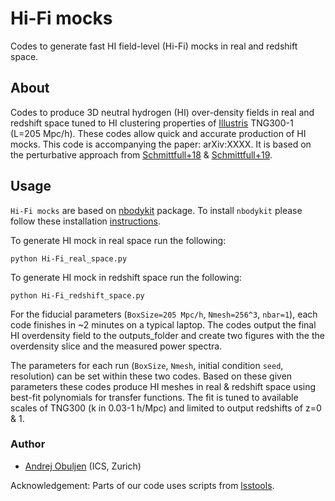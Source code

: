 # Hi-Fi mocks

Codes to generate fast HI field-level (Hi-Fi) mocks in real and redshift space.

## About

Codes to produce 3D neutral hydrogen (HI) over-density fields in real and redshift space tuned to HI clustering properties of [Illustris](https://www.tng-project.org) TNG300-1 (L=205 Mpc/h). These codes allow quick and accurate production of HI mocks. This code is accompanying the paper: arXiv:XXXX. It is based on the perturbative approach from [Schmittfull+18](https://arxiv.org/abs/1811.10640) & [Schmittfull+19](https://arxiv.org/abs/2012.03334).

## Usage

`Hi-Fi mocks` are based on [nbodykit](https://github.com/bccp/nbodykit) package. To install `nbodykit` please follow these installation [instructions](https://nbodykit.readthedocs.io/en/latest/getting-started/install.html).

To generate HI mock in real space run the following:

``python Hi-Fi_real_space.py``

To generate HI mock in redshift space run the following:

``python Hi-Fi_redshift_space.py``

For the fiducial parameters (`BoxSize=205 Mpc/h`, `Nmesh=256^3`, `nbar=1`), each code finishes in ~2 minutes on a typical laptop. The codes output the final HI overdensity field to the outputs_folder and create two figures with the the overdensity slice and the measured power spectra.

The parameters for each run (`BoxSize`, `Nmesh`, initial condition `seed`, resolution) can be set within these two codes. Based on these given parameters these codes produce HI meshes in real & redshift space using best-fit polynomials for transfer functions. The fit is tuned to available scales of TNG300 (k in 0.03-1 h/Mpc) and limited to output redshifts of z=0 & 1.

### Author
- [Andrej Obuljen](mailto:andrej.obuljen@uzh.ch) (ICS, Zurich)

Acknowledgement: Parts of our code uses scripts from [lsstools](https://github.com/mschmittfull/lsstools).
